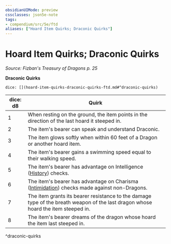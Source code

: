 ```yaml
---
obsidianUIMode: preview
cssclasses: json5e-note
tags:
- compendium/src/5e/ftd
aliases: ["Hoard Item Quirks; Draconic Quirks"]
---
```

# Hoard Item Quirks; Draconic Quirks
*Source: Fizban's Treasury of Dragons p. 25* 

**Draconic Quirks**

`dice: [](hoard-item-quirks-draconic-quirks-ftd.md#^draconic-quirks)`

| dice: d8 | Quirk |
|----------|-------|
| 1 | When resting on the ground, the item points in the direction of the last hoard it steeped in. |
| 2 | The item's bearer can speak and understand Draconic. |
| 3 | The item glows softly when within 60 feet of a Dragon or another hoard item. |
| 4 | The item's bearer gains a swimming speed equal to their walking speed. |
| 5 | The item's bearer has advantage on Intelligence ([History](/3-Mechanics/CLI/rules/skills.md#History)) checks. |
| 6 | The item's bearer has advantage on Charisma ([Intimidation](/3-Mechanics/CLI/rules/skills.md#Intimidation)) checks made against non-Dragons. |
| 7 | The item grants its bearer resistance to the damage type of the breath weapon of the last dragon whose hoard the item steeped in. |
| 8 | The item's bearer dreams of the dragon whose hoard the item last steeped in. |
^draconic-quirks